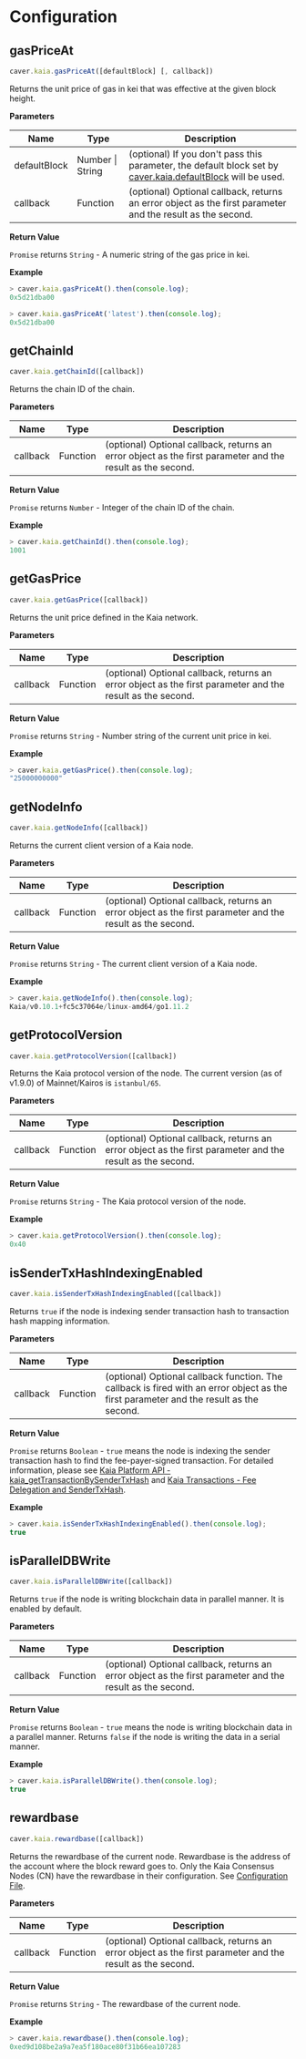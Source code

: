 # Configuration

## gasPriceAt <a id="gaspriceat"></a>

```javascript
caver.kaia.gasPriceAt([defaultBlock] [, callback])
```

Returns the unit price of gas in kei that was effective at the given block height.

**Parameters**

| Name | Type | Description |
| --- | --- | --- |
| defaultBlock | Number \| String | (optional) If you don't pass this parameter, the default block set by [caver.kaia.defaultBlock](./block.md#defaultblock) will be used. |
| callback | Function | (optional) Optional callback, returns an error object as the first parameter and the result as the second. |

**Return Value**

`Promise` returns `String` - A numeric string of the gas price in kei.


**Example**

```javascript
> caver.kaia.gasPriceAt().then(console.log);
0x5d21dba00

> caver.kaia.gasPriceAt('latest').then(console.log);
0x5d21dba00
```

## getChainId <a id="getchainid"></a>

```javascript
caver.kaia.getChainId([callback])
```

Returns the chain ID of the chain.

**Parameters**

| Name | Type | Description |
| --- | --- | --- |
| callback | Function | (optional) Optional callback, returns an error object as the first parameter and the result as the second. |

**Return Value**

`Promise` returns `Number` - Integer of the chain ID of the chain.

**Example**

```javascript
> caver.kaia.getChainId().then(console.log);
1001
```

## getGasPrice <a id="getgasprice"></a>

```javascript
caver.kaia.getGasPrice([callback])
```

Returns the unit price defined in the Kaia network.

**Parameters**

| Name | Type | Description |
| --- | --- | --- |
| callback | Function | (optional) Optional callback, returns an error object as the first parameter and the result as the second. |

**Return Value**

`Promise` returns `String` - Number string of the current unit price in kei.

**Example**

```javascript
> caver.kaia.getGasPrice().then(console.log);
"25000000000"
```

## getNodeInfo <a id="getnodeinfo"></a>

```javascript
caver.kaia.getNodeInfo([callback])
```

Returns the current client version of a Kaia node.

**Parameters**

| Name | Type | Description |
| --- | --- | --- |
| callback | Function | (optional) Optional callback, returns an error object as the first parameter and the result as the second. |

**Return Value**

`Promise` returns `String` - The current client version of a Kaia node.


**Example**

```javascript
> caver.kaia.getNodeInfo().then(console.log);
Kaia/v0.10.1+fc5c37064e/linux-amd64/go1.11.2
```

## getProtocolVersion <a id="getprotocolversion"></a>

```javascript
caver.kaia.getProtocolVersion([callback])
```

Returns the Kaia protocol version of the node.
The current version (as of v1.9.0) of Mainnet/Kairos is `istanbul/65`.

**Parameters**

| Name | Type | Description |
| --- | --- | --- |
| callback | Function | (optional) Optional callback, returns an error object as the first parameter and the result as the second. |

**Return Value**

`Promise` returns `String` - The Kaia protocol version of the node.


**Example**

```javascript
> caver.kaia.getProtocolVersion().then(console.log);
0x40
```

## isSenderTxHashIndexingEnabled <a id="issendertxhashindexingenabled"></a>

```javascript
caver.kaia.isSenderTxHashIndexingEnabled([callback])
```

Returns `true` if the node is indexing sender transaction hash to transaction hash mapping information.

**Parameters**

| Name | Type | Description |
| --- | --- | --- |
| callback | Function | (optional) Optional callback function. The callback is fired with an error object as the first parameter and the result as the second. |

**Return Value**

`Promise` returns `Boolean` - `true` means the node is indexing the sender transaction hash to find the fee-payer-signed transaction. For detailed information, please see [Kaia Platform API - kaia_getTransactionBySenderTxHash](../../../../../json-rpc/klay/get-transaction-by-sender-tx-hash) and [Kaia Transactions - Fee Delegation and SenderTxHash](../../../../../learn/transactions/transactions.md#fee-delegation).


**Example**

```javascript
> caver.kaia.isSenderTxHashIndexingEnabled().then(console.log);
true
```

## isParallelDBWrite <a id="isparalleldbwrite"></a>

```javascript
caver.kaia.isParallelDBWrite([callback])
```

Returns `true` if the node is writing blockchain data in parallel manner. It is enabled by default.

**Parameters**

| Name | Type | Description |
| --- | --- | --- |
| callback | Function | (optional) Optional callback, returns an error object as the first parameter and the result as the second. |

**Return Value**

`Promise` returns `Boolean` - `true` means the node is writing blockchain data in a parallel manner. Returns `false` if the node is writing the data in a serial manner.


**Example**

```javascript
> caver.kaia.isParallelDBWrite().then(console.log);
true
```

## rewardbase <a id="rewardbase"></a>

```javascript
caver.kaia.rewardbase([callback])
```

Returns the rewardbase of the current node. Rewardbase is the address of the account where the block reward goes to. Only the Kaia Consensus Nodes (CN) have the rewardbase in their configuration. See [Configuration File](../../../../../misc/operation/configuration.md).

**Parameters**

| Name | Type | Description |
| --- | --- | --- |
| callback | Function | (optional) Optional callback, returns an error object as the first parameter and the result as the second. |

**Return Value**

`Promise` returns `String` - The rewardbase of the current node.

**Example**

```javascript
> caver.kaia.rewardbase().then(console.log);
0xed9d108be2a9a7ea5f180ace80f31b66ea107283
```
